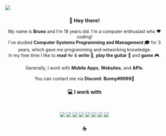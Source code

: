 <img src="./githubbanner.png"><br>
<b><h3 align='center'>👋 Hey there!</h3></b>
<p align='center'>My name is <b>Bruno</b> and I'm 18 years old. I'm a computer enthusiast who ❤️ coding!<br>I've studied <b>Computer Systems Programming and Management 🎓</b> for 3 years, which gave me programming and networking knowledge.</b><br>In my free time I like to <b>read</b> 👓 & <b>write</b> 📝, <b>play the guitar</b> 🎸 and <b>game</b> 🎮.<br><br>Generally, I work with <b>Mobile Apps</b>, <b>Websites</b>, and <b>APIs</b>.<br><br>You can contact me via <b>Discord</b>: <b>Bunny#9999</b>📧</p>
<b><h3 align='center'>💻 I work with</h3></b>
<br>

<p align='center'>
<img src="./Javascript.png"> <img src="./Python.png"> <img src="./Postgresql.png"> <img src="./React.png"> <img src="./Java.png"> <img src="./HTML.png"> <img src="./Lua.png"> <img src="./Android.png"><p>
<b><h3 align='center'>☕️</h3></b>
